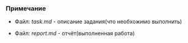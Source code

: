 ### Примечание

* Файл: *task.md* - описание задания(что необхожимо выполнить)

* Файл: *report.md* - отчёт(выполненная работа) 